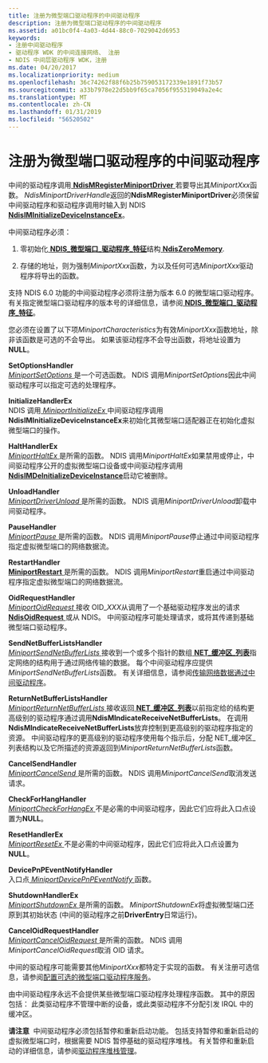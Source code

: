 ```yaml
---
title: 注册为微型端口驱动程序的中间驱动程序
description: 注册为微型端口驱动程序的中间驱动程序
ms.assetid: a01bc0f4-4a03-4d44-88c0-7029042d6953
keywords:
- 注册中间驱动程序
- 驱动程序 WDK 的中间连接网络、 注册
- NDIS 中间层驱动程序 WDK，注册
ms.date: 04/20/2017
ms.localizationpriority: medium
ms.openlocfilehash: 36c74262f88f6b25b759053172339e1891f73b57
ms.sourcegitcommit: a33b7978e22d5bb9f65ca7056f955319049a2e4c
ms.translationtype: MT
ms.contentlocale: zh-CN
ms.lasthandoff: 01/31/2019
ms.locfileid: "56520502"
---
```

# <a name="registering-an-intermediate-driver-as-a-miniport-driver"></a>注册为微型端口驱动程序的中间驱动程序





中间的驱动程序调用[ **NdisMRegisterMiniportDriver** ](https://msdn.microsoft.com/library/windows/hardware/ff563654)若要导出其*MiniportXxx*函数。 *NdisMiniportDriverHandle*返回的**NdisMRegisterMiniportDriver**必须保留中间驱动程序和驱动程序调用时输入到 NDIS [ **NdisIMInitializeDeviceInstanceEx**](https://msdn.microsoft.com/library/windows/hardware/ff562727)。

中间驱动程序必须：

1.  零初始化[ **NDIS\_微型端口\_驱动程序\_特征**](https://msdn.microsoft.com/library/windows/hardware/ff565958)结构[ **NdisZeroMemory**](https://msdn.microsoft.com/library/windows/hardware/ff564698).

2.  存储的地址，则为强制*MiniportXxx*函数，为以及任何可选*MiniportXxx*驱动程序将导出的函数。

支持 NDIS 6.0 功能的中间驱动程序必须将注册为版本 6.0 的微型端口驱动程序。 有关指定微型端口驱动程序的版本号的详细信息，请参阅[ **NDIS\_微型端口\_驱动程序\_特征**](https://msdn.microsoft.com/library/windows/hardware/ff565958)。

您必须在设置了以下项*MiniportCharacteristics*为有效*MiniportXxx*函数地址，除非该函数是可选的不会导出。 如果该驱动程序不会导出函数，将地址设置为**NULL**。

<a href="" id="setoptionshandler"></a>**SetOptionsHandler**  
[*MiniportSetOptions* ](https://msdn.microsoft.com/library/windows/hardware/ff559443)是一个可选函数。 NDIS 调用*MiniportSetOptions*因此中间驱动程序可以指定可选的处理程序。

<a href="" id="initializehandlerex"></a>**InitializeHandlerEx**  
NDIS 调用[ *MiniportInitializeEx* ](https://msdn.microsoft.com/library/windows/hardware/ff559389)中间驱动程序调用**NdisIMInitializeDeviceInstanceEx**来初始化其微型端口适配器正在初始化虚拟微型端口的操作。

<a href="" id="halthandlerex"></a>**HaltHandlerEx**  
[*MiniportHaltEx* ](https://msdn.microsoft.com/library/windows/hardware/ff559388)是所需的函数。 NDIS 调用*MiniportHaltEx*如果禁用或停止，中间驱动程序公开的虚拟微型端口设备或中间驱动程序调用[ **NdisIMDeInitializeDeviceInstance**](https://msdn.microsoft.com/library/windows/hardware/ff562721)启动它被删除。

<a href="" id="unloadhandler"></a>**UnloadHandler**  
[*MiniportDriverUnload* ](https://msdn.microsoft.com/library/windows/hardware/ff559378)是所需的函数。 NDIS 调用*MiniportDriverUnload*卸载中间驱动程序。

<a href="" id="pausehandler"></a>**PauseHandler**  
[*MiniportPause* ](https://msdn.microsoft.com/library/windows/hardware/ff559418)是所需的函数。 NDIS 调用*MiniportPause*停止通过中间驱动程序指定虚拟微型端口的网络数据流。

<a href="" id="restarthandler"></a>**RestartHandler**  
[**MiniportRestart** ](https://msdn.microsoft.com/library/windows/hardware/ff559435)是所需的函数。 NDIS 调用*MiniportRestart*重启通过中间驱动程序指定虚拟微型端口的网络数据流。

<a href="" id="oidrequesthandler"></a>**OidRequestHandler**  
[*MiniportOidRequest* ](https://msdn.microsoft.com/library/windows/hardware/ff559416)接收 OID\_*XXX*从调用了一个基础驱动程序发出的请求[ **NdisOidRequest** ](https://msdn.microsoft.com/library/windows/hardware/ff563710)或从 NDIS。 中间驱动程序可能处理请求，或将其传递到基础微型端口驱动程序。

<a href="" id="sendnetbufferlistshandler"></a>**SendNetBufferListsHandler**  
[*MiniportSendNetBufferLists* ](https://msdn.microsoft.com/library/windows/hardware/ff559440)接收到一个或多个指针的数组[ **NET\_缓冲区\_列表**](https://msdn.microsoft.com/library/windows/hardware/ff568388)指定网络的结构用于通过网络传输的数据。 每个中间驱动程序应提供*MiniportSendNetBufferLists*函数。 有关详细信息，请参阅[传输网络数据通过中间驱动程序](transmitting-network-data-through-an-intermediate-driver.md)。

<a href="" id="returnnetbufferlistshandler"></a>**ReturnNetBufferListsHandler**  
[*MiniportReturnNetBufferLists* ](https://msdn.microsoft.com/library/windows/hardware/ff559437)接收返回[ **NET\_缓冲区\_列表**](https://msdn.microsoft.com/library/windows/hardware/ff568388)以前指定给的结构更高级别的驱动程序通过调用**NdisMIndicateReceiveNetBufferLists**。 在调用**NdisMIndicateReceiveNetBufferLists**放弃控制到更高级别的驱动程序指定的资源。 中间驱动程序的更高级别的驱动程序使用每个指示后，分配 NET\_缓冲区\_列表结构以及它所描述的资源返回到*MiniportReturnNetBufferLists*函数。

<a href="" id="cancelsendhandler"></a>**CancelSendHandler**  
[*MiniportCancelSend* ](https://msdn.microsoft.com/library/windows/hardware/ff559342)是所需的函数。 NDIS 调用*MiniportCancelSend*取消发送请求。

<a href="" id="checkforhanghandler"></a>**CheckForHangHandler**  
[*MiniportCheckForHangEx* ](https://msdn.microsoft.com/library/windows/hardware/ff559346)不是必需的中间驱动程序，因此它们应将此入口点设置为**NULL**。

<a href="" id="resethandlerex"></a>**ResetHandlerEx**  
[*MiniportResetEx* ](https://msdn.microsoft.com/library/windows/hardware/ff559432)不是必需的中间驱动程序，因此它们应将此入口点设置为**NULL**。

<a href="" id="devicepnpeventnotifyhandler"></a>**DevicePnPEventNotifyHandler**  
入口点[ *MiniportDevicePnPEventNotify* ](https://msdn.microsoft.com/library/windows/hardware/ff559369)函数。

<a href="" id="shutdownhandlerex"></a>**ShutdownHandlerEx**  
[*MiniportShutdownEx* ](https://msdn.microsoft.com/library/windows/hardware/ff559449)是所需的函数。 *MiniportShutdownEx*将虚拟微型端口还原到其初始状态 (中间的驱动程序之前**DriverEntry**日常运行)。

<a href="" id="canceloidrequesthandler"></a>**CancelOidRequestHandler**  
[*MiniportCancelOidRequest* ](https://msdn.microsoft.com/library/windows/hardware/ff559339)是所需的函数。 NDIS 调用*MiniportCancelOidRequest*取消 OID 请求。

中间的驱动程序可能需要其他*MiniportXxx*都特定于实现的函数。 有关注册可选信息，请参阅[配置可选的微型端口驱动程序服务](configuring-optional-miniport-driver-services.md)。

由中间驱动程序永远不会提供某些微型端口驱动程序处理程序函数。 其中的原因包括： 此类驱动程序不管理中断的设备，或此类驱动程序不分配引发 IRQL 中的缓冲区。

**请注意**  中间驱动程序必须包括暂停和重新启动功能。 包括支持暂停和重新启动的虚拟微型端口时，根据需要 NDIS 暂停基础的驱动程序堆栈。 有关暂停和重新启动的详细信息，请参阅[驱动程序堆栈管理](driver-stack-management.md)。

 

 

 





